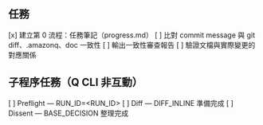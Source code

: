 ## 任務
[x] 建立第 0 流程：任務筆記（progress.md）
[ ] 比對 commit message 與 git diff、.amazonq、doc 一致性
[ ] 輸出一致性審查報告
[ ] 驗證文檔與實際變更的對應關係

## 子程序任務（Q CLI 非互動）
[ ] Preflight — RUN_ID=<RUN_ID>
[ ] Diff — DIFF_INLINE 準備完成
[ ] Dissent — BASE_DECISION 整理完成
